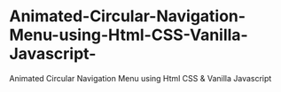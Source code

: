 # Animated-Circular-Navigation-Menu-using-Html-CSS-Vanilla-Javascript-
Animated Circular Navigation Menu using Html CSS &amp; Vanilla Javascript 

